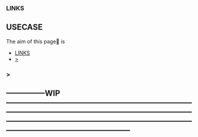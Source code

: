 ### LINKS

## USECASE
The aim of this page📝 is

<!-- TOC -->

- [LINKS](#links)
- [>](#)

<!-- /TOC -->

### >


## —————WIP————————————————————————————————————————————————————————————————————————————————————————
